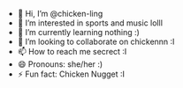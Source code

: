 - 👋 Hi, I’m @chicken-ling
- 👀 I’m interested in sports and music lolll
- 🌱 I’m currently learning nothing :)
- 💞️ I’m looking to collaborate on chickennn :I
- 📫 How to reach me secrect :I
- 😄 Pronouns: she/her :)
- ⚡ Fun fact: Chicken Nugget :I

<!---
chicken-ling/chicken-ling is a ✨ special ✨ repository because its `README.md` (this file) appears on your GitHub profile.
You can click the Preview link to take a look at your changes.
--->
